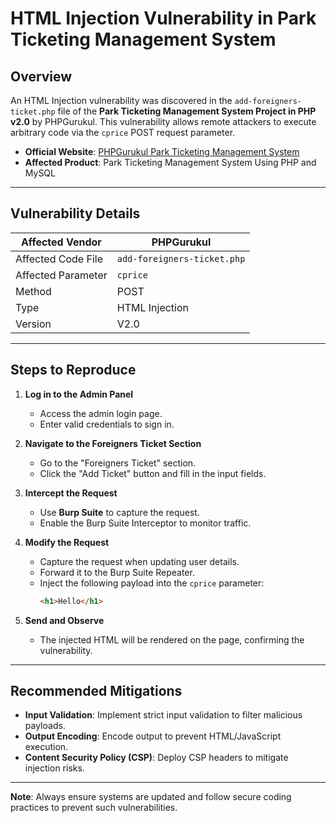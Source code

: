 # HTML Injection Vulnerability in Park Ticketing Management System

## Overview
An HTML Injection vulnerability was discovered in the `add-foreigners-ticket.php` file of the **Park Ticketing Management System Project in PHP v2.0** by PHPGurukul. This vulnerability allows remote attackers to execute arbitrary code via the `cprice` POST request parameter.

- **Official Website**: [PHPGurukul Park Ticketing Management System](https://phpgurukul.com/park-ticketing-management-system-using-php-and-mysql/)
- **Affected Product**: Park Ticketing Management System Using PHP and MySQL

---

## Vulnerability Details
| Affected Vendor       | PHPGurukul                          |
|-----------------------|-------------------------------------|
| Affected Code File    | `add-foreigners-ticket.php`         |
| Affected Parameter    | `cprice`                            |
| Method                | POST                                |
| Type                  | HTML Injection                      |
| Version               | V2.0                                |

---

## Steps to Reproduce

1. **Log in to the Admin Panel**  
   - Access the admin login page.  
   - Enter valid credentials to sign in.  

2. **Navigate to the Foreigners Ticket Section**  
   - Go to the "Foreigners Ticket" section.  
   - Click the "Add Ticket" button and fill in the input fields.  

3. **Intercept the Request**  
   - Use **Burp Suite** to capture the request.  
   - Enable the Burp Suite Interceptor to monitor traffic.  

4. **Modify the Request**  
   - Capture the request when updating user details.  
   - Forward it to the Burp Suite Repeater.  
   - Inject the following payload into the `cprice` parameter:  
     ```html
     <h1>Hello</h1>
     ```

5. **Send and Observe**  
   - The injected HTML will be rendered on the page, confirming the vulnerability.  

---

## Recommended Mitigations
- **Input Validation**: Implement strict input validation to filter malicious payloads.  
- **Output Encoding**: Encode output to prevent HTML/JavaScript execution.  
- **Content Security Policy (CSP)**: Deploy CSP headers to mitigate injection risks.  

---

**Note**: Always ensure systems are updated and follow secure coding practices to prevent such vulnerabilities.
